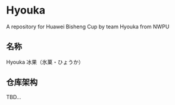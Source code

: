 # Hyouka
A repository for Huawei Bisheng Cup by team Hyouka from NWPU

## 名称
Hyouka 冰果（氷菓・ひょうか）

## 仓库架构
TBD...
